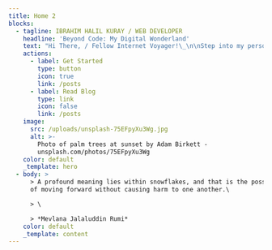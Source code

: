 ```yaml
---
title: Home 2
blocks:
  - tagline: IBRAHIM HALIL KURAY / WEB DEVELOPER
    headline: 'Beyond Code: My Digital Wonderland'
    text: "Hi There, / Fellow Internet Voyager!\_\n\nStep into my personal portfolio website, where the art of coding converges with creativity. This platform not only exhibits my skill set but also offers profound insights into my professional journey.\n\nI'm the Captain of This Digital Ship.\n\nSet your sails and navigate through the binary waves as we embark on a journey through my virtual abode. As a web developer by day and a coding wizard by night, this corner of the internet is my playground where creativity and pixels unite. Think of this website as the result of my insatiable curiosity and caffeine-induced coding sessions. Whether you're a fellow coder seeking inspiration, an explorer of digital realms, or just accidentally stumbled upon this corner of the web, I'm thrilled to have you on board. Together, let's navigate the seas of innovation, learning, and maybe even a chuckle or two along the way. So, fasten your seatbelts (or, you know, your imaginary seatbelts), as we explore the boundless possibilities of the online universe. Welcome aboard, matey! \U0001F680\U0001F310\n"
    actions:
      - label: Get Started
        type: button
        icon: true
        link: /posts
      - label: Read Blog
        type: link
        icon: false
        link: /posts
    image:
      src: /uploads/unsplash-75EFpyXu3Wg.jpg
      alt: >-
        Photo of palm trees at sunset by Adam Birkett -
        unsplash.com/photos/75EFpyXu3Wg
    color: default
    _template: hero
  - body: >
      > A profound meaning lies within snowflakes, and that is the possibility
      of moving forward without causing harm to one another.\

      > \

      > *Mevlana Jalaluddin Rumi*
    color: default
    _template: content
---
```
















